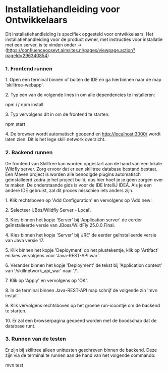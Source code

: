 # **Installatiehandleiding voor Ontwikkelaars**
Dit installatiehandleiding is specifiek opgesteld voor ontwikkelaars. Het installatiehandleiding voor de product owner, met instructies voor installatie met een server, is te vinden onder -> (https://confluenceoosevt.aimsites.nl/pages/viewpage.action?pageId=296340854)

### **1. Frontend runnen**
1\. Open een terminal binnen of buiten de IDE en ga hierbinnen naar de map 'skilltree-webapp'.

2\. Typ een van de volgende lines in om alle dependencies te installeren:

npm i / npm install

3\. Typ vervolgens dit in om de frontend te starten:

npm start

4\. De browser wordt automatisch geopend en <http://localhost:3000/> wordt laten zien. Dit is het lege skill network overzicht.
### **2. Backend runnen**
De frontend van Skilltree kan worden opgestart aan de hand van een lokale Wildfly server. Zorg ervoor dat er een skilltree database bestand bestaat. Een Maven project is worden alle benodigde plugins automatisch geïnstalleerd zodra je het project build, dus hier hoef je je geen zorgen over te maken. De onderstaande gids is voor de IDE IntelliJ IDEA. Als je een andere IDE gebruikt, zal dit proces misschien iets anders zijn.

1\. Klik rechtsboven op 'Add Configuration' en vervolgens op 'Add new'.

2\. Selecteer 'JBos/Wildfly Server - Local'.

3\. Kies binnen het kopje 'Server' bij 'Application server' de eerder geïnstalleerde versie van JBoss/WildFly 25.0.0.Final.

4\. Kies binnen het kopje 'Server' bij 'JRE' de eerder geïnstalleerde versie van Java versie 17.

5\. Klik binnen het kopje 'Deployment' op het plustekentje, klik op 'Artifact' en kies vervolgens voor 'Java-REST-API:war'.

6\. Verander binnen het kopje 'Deployment' de tekst bij 'Application context' van '/skillnetwork\_api\_war' naar '/'.

7\. Klik op 'Apply' en vervolgens op 'OK'.

8\. In de terminal binnen Java-REST-API map schrijf de volgende zin 'mvn install'.

9\. Klik vervolgens rechtsboven op het groene run-icoontje om de backend te starten.

10\. Er zal een browserpagina geopend worden met de boodschap dat de database runt.
### **3. Runnen van de testen**
Er zijn bij skilltree alleen unittesten geschreven binnen de backend. Deze zijn via de terminal te runnen aan de hand van het volgende commando:

mvn test


